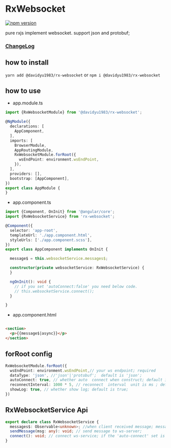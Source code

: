 # RxWebsocket

[![npm version](https://badge.fury.io/js/%40davidyu1983%2Frx-websocket.svg)](https://www.npmjs.com/package/@davidyu1983/rx-websocket)

pure rxjs implement websocket. support json and protobuf;

### [ChangeLog](https://github.com/yuyang545262477/npx-davidyu1983-libraries/blob/master/projects/rx-websocket/changeLog.md)

## how to install

`yarn add @davidyu1983/rx-websocket`
or
`npm i @davidyu1983/rx-websocket`

## how to use

* app.module.ts

```typescript
import {RxWebsocketModule} from '@davidyu1983/rx-websocket';

@NgModule({
  declarations: [
    AppComponent,
  ],
  imports: [
    BrowserModule,
    AppRoutingModule,
    RxWebsocketModule.forRoot({
      wsEndPoint: environment.wsEndPoint,
    }),
  ],
  providers: [],
  bootstrap: [AppComponent],
})
export class AppModule {
}
```

* app.component.ts

```typescript
import {Component, OnInit} from '@angular/core';
import {RxWebsocketService} from 'rx-websocket';

@Component({
  selector: 'app-root',
  templateUrl: './app.component.html',
  styleUrls: ['./app.component.scss'],
})
export class AppComponent implements OnInit {

  message$ = this.websocketService.messages$;

  constructor(private websocketService: RxWebsocketService) {
  }

  ngOnInit(): void {
    // if you set 'autoConnect:false' you need below code. 
    // this.websocketService.connect();
  }

}
```

* app.component.html

```html

<section>
  <p>{{message$|async}}</p>
</section>
```

## forRoot config

```typescript
RxWebsocketModule.forRoot({
  wsEndPoint: environment.wsEndPoint,// your ws endpoint; required
  dataType: 'json', //'json'|'protobuf';  default is 'json';
  autoConnect: true, // whether auto  connect when construct; default is ture
  reconnectInterval: 1000 * 5, // reconnect  interval  unit is ms ; default is 5s .
  showLog: true, // whether show log; default is true;
})
```

## RxWebsocketService Api

```typescript
export declare class RxWebsocketService {
  messages$: Observable<unknown>; //when client received message; message$ will push data;
  sendMessage(msg: any): void; // send message to ws-server;
  connect(): void; // connect ws-service; if the 'auto-connect' set is false;
}
```

